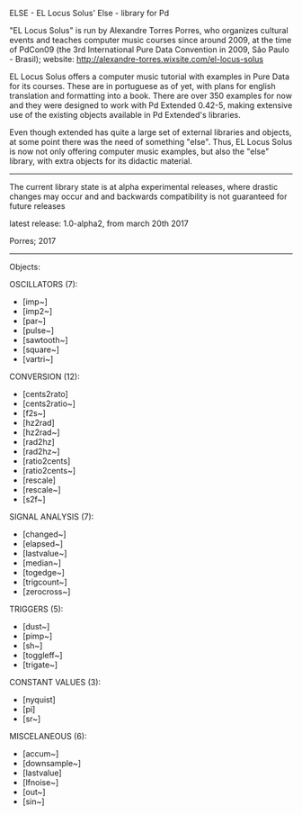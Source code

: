 ELSE - EL Locus Solus' Else - library for Pd

"EL Locus Solus" is run by Alexandre Torres Porres, who organizes cultural events and teaches computer music courses since around 2009, at the time of PdCon09 (the 3rd International Pure Data Convention in 2009, São Paulo - Brasil); website: http://alexandre-torres.wixsite.com/el-locus-solus

EL Locus Solus offers a computer music tutorial with examples in Pure Data for its courses. These are in portuguese as of yet, with plans for english translation and formatting into a book. There are over 350 examples for now and they were designed to work with Pd Extended 0.42-5, making extensive use of the existing objects available in Pd Extended's libraries.

Even though extended has quite a large set of external libraries and objects, at some point there was the need of something "else". Thus, EL Locus Solus is now not only offering computer music examples, but also the "else" library, with extra objects for its didactic material.

----------------

The current library state is at alpha experimental releases, where drastic changes may occur and and backwards compatibility is not guaranteed for future releases

latest release: 1.0-alpha2, from march 20th 2017

Porres; 2017

----------------------

Objects:

OSCILLATORS (7):
- [imp~]
- [imp2~]
- [par~]
- [pulse~]
- [sawtooth~]
- [square~]
- [vartri~]

CONVERSION (12):
- [cents2rato]
- [cents2ratio~]
- [f2s~]
- [hz2rad]
- [hz2rad~]
- [rad2hz]
- [rad2hz~]
- [ratio2cents]
- [ratio2cents~]
- [rescale]
- [rescale~]
- [s2f~]

SIGNAL ANALYSIS (7):
- [changed~]
- [elapsed~]
- [lastvalue~]
- [median~]
- [togedge~]
- [trigcount~]
- [zerocross~]

TRIGGERS (5):
- [dust~]
- [pimp~]
- [sh~]
- [toggleff~]
- [trigate~]

CONSTANT VALUES (3):
- [nyquist]
- [pi]
- [sr~]

MISCELANEOUS (6):
- [accum~]
- [downsample~]
- [lastvalue]
- [lfnoise~]
- [out~]
- [sin~]
